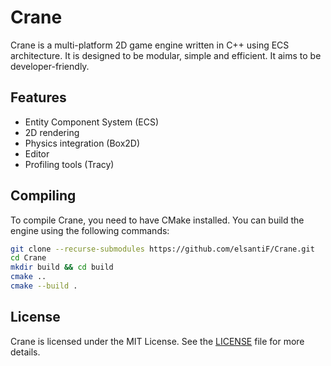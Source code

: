 # Crane

Crane is a multi-platform 2D game engine written in C++ using ECS architecture. It is designed to be modular, simple and efficient. It aims to be developer-friendly.

## Features

- Entity Component System (ECS)
- 2D rendering
- Physics integration (Box2D)
- Editor
- Profiling tools (Tracy)

## Compiling

To compile Crane, you need to have CMake installed. You can build the engine using the following commands:

```bash
git clone --recurse-submodules https://github.com/elsantiF/Crane.git
cd Crane
mkdir build && cd build
cmake ..
cmake --build .
```

## License

Crane is licensed under the MIT License. See the [LICENSE](LICENSE.txt) file for more details.
